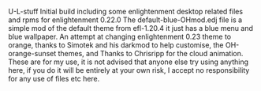 U-L-stuff Initial build including some enlightenment desktop related files and rpms for enlightenment 0.22.0
The default-blue-OHmod.edj file is a simple mod of the default theme from efl-1.20.4 it just has a blue menu and blue wallpaper.
An attempt at changing enlightenment 0.23 theme to orange, thanks to Simotek and his darkmod to help customise, 
the OH-orange-sunset themes, and Thanks to Chrisripp for the cloud animation.
These are for my use, it is not advised that anyone else try using anything here, if you do it will be entirely at your own risk, I accept no responsibility for any use of files etc here.
